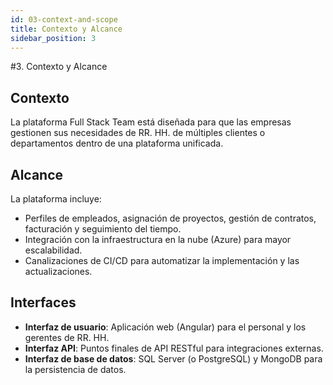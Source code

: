 ```yaml
---
id: 03-context-and-scope
title: Contexto y Alcance
sidebar_position: 3
---
```


#3. Contexto y Alcance

## Contexto
La plataforma Full Stack Team está diseñada para que las empresas gestionen sus necesidades de RR. HH. de múltiples clientes o departamentos dentro de una plataforma unificada.

## Alcance
La plataforma incluye:
- Perfiles de empleados, asignación de proyectos, gestión de contratos, facturación y seguimiento del tiempo.
- Integración con la infraestructura en la nube (Azure) para mayor escalabilidad.
- Canalizaciones de CI/CD para automatizar la implementación y las actualizaciones.

## Interfaces
- **Interfaz de usuario**: Aplicación web (Angular) para el personal y los gerentes de RR. HH.
- **Interfaz API**: Puntos finales de API RESTful para integraciones externas.
- **Interfaz de base de datos**: SQL Server (o PostgreSQL) y MongoDB para la persistencia de datos.